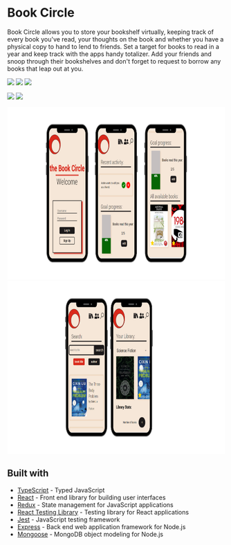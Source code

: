 # Book Circle
Book Circle allows you to store your bookshelf virtually, keeping track of every book you've read, your thoughts on the book and whether you have a physical copy to hand to lend to friends. Set a target for books to read in a year and keep track with the apps handy totalizer. Add your friends and snoop through their bookshelves and don't forget to request to borrow any books that leap out at you. 

<p>
  <img src="/client/src/images/loginPage.png" height="400"/>
  <img src="/client/src/images/dashboardTop.png" height="400"/>
  <img src="/client/src/images/dashboardBottom.png" height="400"/>
</p>
<p>
  <img src="/client/src/images/library.png" height="400"/>
  <img src="/client/src/images/searchPage.png" height="400"/>
</p>

<img src="/client/src/images/readMe1.png" height="400"/>
<img src="/client/src/images/readMe2.png" height="400"/>


## Built with
* [TypeScript](https://www.typescriptlang.org/) - Typed JavaScript 
* [React](https://reactjs.org/) - Front end library for building user interfaces
* [Redux](https://redux.js.org/) - State management for JavaScript applications
* [React Testing Library](https://testing-library.com/) - Testing library for React applications
* [Jest](https://jestjs.io/) - JavaScript testing framework
* [Express](https://expressjs.com/) - Back end web application framework for Node.js
* [Mongoose](https://mongoosejs.com/) - MongoDB object modeling for Node.js
